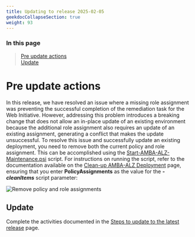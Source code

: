```yaml
---
title: Updating to release 2025-02-05
geekdocCollapseSection: true
weight: 93
---
```


### In this page

> [Pre update actions](../Update_to_release_2025-02-05#pre-update-actions) </br>
> [Update](../Update_to_release_2025-02-05#update)

# Pre update actions

In this release, we have resolved an issue where a missing role assignment was preventing the successful completion of the remediation task for the Web Initiative. However, addressing this problem introduces a breaking change that does not allow an in-place update of an existing environment because the additional role assignment also requires an update of an existing assignment, generating a conflict that makes the update unsuccessful. To resolve this issue and successfully update an existing deployment, you need to remove both the current policy and role assignment. This can be accomplished using the [Start-AMBA-ALZ-Maintenance.psi](patterns\alz\scripts\Start-AMBA-ALZ-Maintenance.ps1) script. For instructions on running the script, refer to the documentation available on the [Clean-up AMBA-ALZ Deployment](../../Cleaning-up-a-Deployment) page, ensuring that you enter **PolicyAssignments** as the value for the ***-cleanItems*** script parameter:

  ![Remove policy and role assignments](../../../media/Remove-Policy-And-Role-Assignments.png)

## Update

Complete the activities documented in the [Steps to update to the latest release](../#steps-to-update-to-the-latest-release) page.
